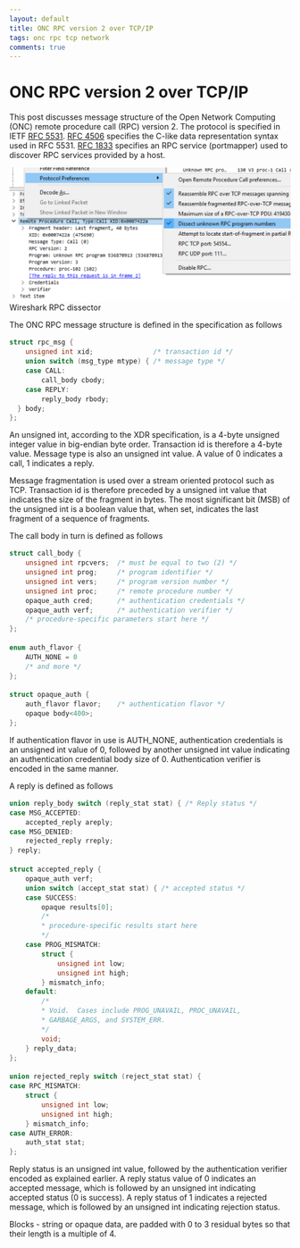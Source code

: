 ```yaml
---
layout: default
title: ONC RPC version 2 over TCP/IP
tags: onc rpc tcp network
comments: true
---
```

# ONC RPC version 2 over TCP/IP

This post discusses message structure of the Open Network Computing (ONC) remote procedure call (RPC) version 2\. The protocol is specified in IETF [RFC 5531](https://tools.ietf.org/html/rfc5531). [RFC 4506](https://tools.ietf.org/html/rfc4506) specifies the C-like data representation syntax used in RFC 5531\. [RFC 1833](https://tools.ietf.org/html/rfc1833) specifies an RPC service (portmapper) used to discover RPC services provided by a host.

![ONC RPC in Wireshark](/assets/img/onc-rpc-dissector.png) Wireshark RPC dissector

The ONC RPC message structure is defined in the specification as follows

```c
struct rpc_msg {
    unsigned int xid;               /* transaction id */
    union switch (msg_type mtype) { /* message type */
    case CALL:
        call_body cbody;
    case REPLY:
        reply_body rbody;
  } body;
};
```

An unsigned int, according to the XDR specification, is a 4-byte unsigned integer value in big-endian byte order. Transaction id is therefore a 4-byte value. Message type is also an unsigned int value. A value of 0 indicates a call, 1 indicates a reply.

Message fragmentation is used over a stream oriented protocol such as TCP. Transaction id is therefore preceded by a unsigned int value that indicates the size of the fragment in bytes. The most significant bit (MSB) of the unsigned int is a boolean value that, when set, indicates the last fragment of a sequence of fragments.

The call body in turn is defined as follows

```c
struct call_body {
    unsigned int rpcvers;  /* must be equal to two (2) */
    unsigned int prog;     /* program identifier */
    unsigned int vers;     /* program version number */
    unsigned int proc;     /* remote procedure number */
    opaque_auth cred;      /* authentication credentials */
    opaque_auth verf;      /* authentication verifier */
    /* procedure-specific parameters start here */
};

enum auth_flavor {
    AUTH_NONE = 0
    /* and more */
};

struct opaque_auth {
    auth_flavor flavor;    /* authentication flavor */
    opaque body<400>;
};
```

If authentication flavor in use is AUTH_NONE, authentication credentials is an unsigned int value of 0, followed by another unsigned int value indicating an authentication credential body size of 0\. Authentication verifier is encoded in the same manner.

A reply is defined as follows

```c
union reply_body switch (reply_stat stat) { /* Reply status */
case MSG_ACCEPTED:
    accepted_reply areply;
case MSG_DENIED:
    rejected_reply rreply;
} reply;

struct accepted_reply {
    opaque_auth verf;
    union switch (accept_stat stat) { /* accepted status */
    case SUCCESS:
        opaque results[0];
        /*
        * procedure-specific results start here
        */
    case PROG_MISMATCH:
        struct {
            unsigned int low;
            unsigned int high;
        } mismatch_info;
    default:
        /*
        * Void.  Cases include PROG_UNAVAIL, PROC_UNAVAIL,
        * GARBAGE_ARGS, and SYSTEM_ERR.
        */
        void;
    } reply_data;
};

union rejected_reply switch (reject_stat stat) {
case RPC_MISMATCH:
    struct {
        unsigned int low;
        unsigned int high;
    } mismatch_info;
case AUTH_ERROR:
    auth_stat stat;
};
```

Reply status is an unsigned int value, followed by the authentication verifier encoded as explained earlier. A reply status value of 0 indicates an accepted message, which is followed by an unsigned int indicating accepted status (0 is success). A reply status of 1 indicates a rejected message, which is followed by an unsigned int indicating rejection status.

Blocks - string or opaque data, are padded with 0 to 3 residual bytes so that their length is a multiple of 4.